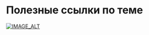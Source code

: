 # Полезные ссылки по теме

[![IMAGE_ALT](https://img.youtube.com/vi/zMgK_u_ELk8/0.jpg)](https://youtu.be/zMgK_u_ELk8)
